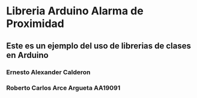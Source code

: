# Libreria Arduino Alarma de Proximidad
## Este es un ejemplo del uso de librerias de clases en Arduino


### Ernesto Alexander Calderon
### Roberto Carlos Arce Argueta AA19091
